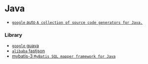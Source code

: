 # Java

 - [`google` auto `A collection of source code generators for Java.`](https://github.com/google/auto)

### Library
 - [`google` guava](https://github.com/google/guava)
 - [`alibaba` fastjson](https://github.com/alibaba/fastjson)
 - [mybatis-3 `MyBatis SQL mapper framework for Java`](https://github.com/mybatis/mybatis-3)
